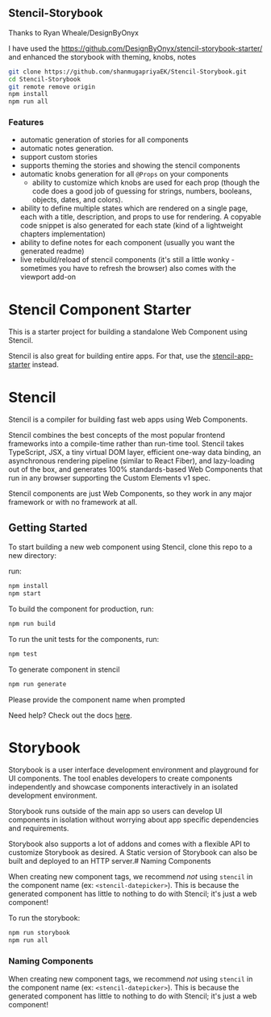 ## Stencil-Storybook

Thanks to Ryan Wheale/DesignByOnyx

I have used the https://github.com/DesignByOnyx/stencil-storybook-starter/ 
and enhanced the storybook with theming, knobs, notes
```bash
git clone https://github.com/shanmugapriyaEK/Stencil-Storybook.git
cd Stencil-Storybook
git remote remove origin
npm install
npm run all
```

### Features
- automatic generation of stories for all components
- automatic notes generation.
- support custom stories
- supports theming the stories and showing the stencil components
- automatic knobs generation for all `@Props` on your components
    - ability to customize which knobs are used for each prop (though the code does a good job of guessing for strings, numbers, booleans, objects, dates, and colors).
- ability to define multiple states which are rendered on a single page, each with a title, description, and props to use for rendering. A copyable code snippet is also generated for each state (kind of a lightweight chapters implementation)
- ability to define notes for each component (usually you want the generated readme)
- live rebuild/reload of stencil components (it's still a little wonky - sometimes you have to refresh the browser) also comes with the viewport add-on



# Stencil Component Starter

This is a starter project for building a standalone Web Component using Stencil.

Stencil is also great for building entire apps. For that, use the [stencil-app-starter](https://github.com/ionic-team/stencil-app-starter) instead.

# Stencil

Stencil is a compiler for building fast web apps using Web Components.

Stencil combines the best concepts of the most popular frontend frameworks into a compile-time rather than run-time tool.  Stencil takes TypeScript, JSX, a tiny virtual DOM layer, efficient one-way data binding, an asynchronous rendering pipeline (similar to React Fiber), and lazy-loading out of the box, and generates 100% standards-based Web Components that run in any browser supporting the Custom Elements v1 spec.

Stencil components are just Web Components, so they work in any major framework or with no framework at all.

## Getting Started

To start building a new web component using Stencil, clone this repo to a new directory:

run:

```bash
npm install
npm start
```

To build the component for production, run:

```bash
npm run build
```

To run the unit tests for the components, run:

```bash
npm test
```

To generate component in stencil

```bash
npm run generate
```

Please provide the component name when prompted

Need help? Check out the docs [here](https://stenciljs.com/docs/my-first-component).

# Storybook

Storybook is a user interface development environment and playground for UI components. The tool enables developers to create components independently and showcase components interactively in an isolated development environment.

Storybook runs outside of the main app so users can develop UI components in isolation without worrying about app specific dependencies and requirements.

Storybook also supports a lot of addons and comes with a flexible API to customize Storybook as desired. A Static version of Storybook can also be built and deployed to an HTTP server.# Naming Components

When creating new component tags, we recommend _not_ using `stencil` in the component name (ex: `<stencil-datepicker>`). This is because the generated component has little to nothing to do with Stencil; it's just a web component!


To run the storybook:

```bash
npm run storybook
npm run all
```

### Naming Components

When creating new component tags, we recommend _not_ using `stencil` in the component name (ex: `<stencil-datepicker>`). This is because the generated component has little to nothing to do with Stencil; it's just a web component!



